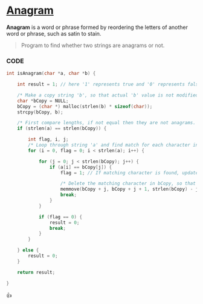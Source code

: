 [Anagram](http://shivajivarma.com/code-base/2014/12/28/armstrong-number/)
===============

__Anagram__ is a word or phrase formed by reordering the letters of another word or phrase, such as satin to stain.

> Program to find whether two strings are anagrams or not.

### CODE
```c
int isAnagram(char *a, char *b) {

    int result = 1; // here '1' represents true and '0' represents false

    /* Make a copy string 'b', so that actual 'b' value is not modified while computations. */
    char *bCopy = NULL;
    bCopy = (char *) malloc(strlen(b) * sizeof(char));
    strcpy(bCopy, b);

    /* First compare lengths, if not equal then they are not anagrams. */
    if (strlen(a) == strlen(bCopy)) {

        int flag, i, j;
        /* Loop through string 'a' and find match for each character in string 'bCopy' */
        for (i = 0, flag = 0; i < strlen(a); i++) {

            for (j = 0; j < strlen(bCopy); j++) {
                if (a[i] == bCopy[j]) {
                    flag = 1; // If matching character is found, update the flag to true(1)

                    /* Delete the matching character in bCopy, so that next time we don't repeat search on it. */
                    memmove(bCopy + j, bCopy + j + 1, strlen(bCopy) - j);
                    break;
                }
            }

            if (flag == 0) {
                result = 0;
                break;
            }
        }

    } else {
        result = 0;
    }

    return result;

}
```

:+1:
